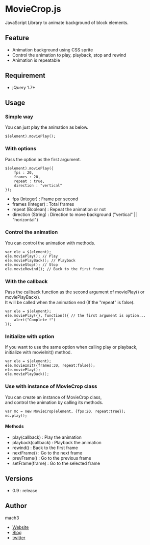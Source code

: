 MovieCrop.js
=============

JavaScript Library to animate background of block elements.  



## Feature

- Animation background using CSS sprite
- Control the animation to play, playback, stop and rewind
- Animation is repeatable



## Requirement

- jQuery 1.7+



## Usage

### Simple way

You can just play the animation as below.

	$(element).moviePlay();

### With options

Pass the option as the first argument.

	$(element).moviePlay({
		fps : 20,
		frames : 20,
		repeat : true,
		direction : "vertical"
	});

- fps (Integer) : Frame per second
- frames (Integer) : Total frames
- repeat (Boolean) : Repeat the animation or not
- direction (String) : Direction to move background ("vertical" || "horizontal")

### Control the animation

You can control the animation with methods.

	var ele = $(element);
	ele.moviePlay(); // Play
	ele.moviePlayBack(); // Playback
	ele.movieStop(); // Stop
	ele.movieRewind(); // Back to the first frame

### With the callback

Pass the callback function as the second argument of moviePlay() or moviePlayBack().  
It will be called when the animation end (If the "repeat" is false).

	var ele = $(element);
	ele.moviePlay({}, function(){ // the first argument is option...
		alert("Complete !")
	});

### Initialize with option

If you want to use the same option when calling play or playback,  
initialize with movieInit() method.

	var ele = $(element);
	ele.movieInit({frames:30, repeat:false});
	ele.moviePlay();
	ele.moviePlayBack();

### Use with instance of MovieCrop class

You can create an instance of MovieCrop class,  
and control the animation by calling its methods.

	var mc = new MovieCrop(element, {fps:20, repeat:true});
	mc.play();

#### Methods

- play(callback) : Play the animation
- playback(callback) : Playback the animation
- rewind() : Back to the first frame
- nextFrame() : Go to the next frame
- prevFrame() : Go to the previous frame
- setFrame(frame) : Go to the selected frame



## Versions

- 0.9 : release


## Author

mach3

- [Website](http://www.mach3.jp)
- [Blog](http://blog.mach3.jp)
- [twitter](http://twitter.com/mach3ss)